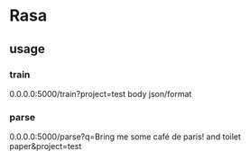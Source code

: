 # Rasa
## usage
### train
0.0.0.0:5000/train?project=test
body json/format


### parse
0.0.0.0:5000/parse?q=Bring me some café de paris! and toilet paper&project=test